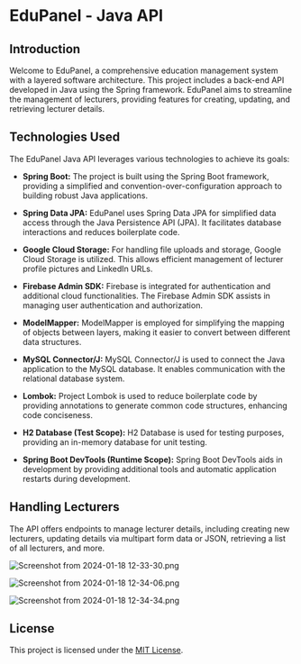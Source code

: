 # EduPanel - Java API

## Introduction

Welcome to EduPanel, a comprehensive education management system with a layered software architecture. This project includes a back-end API developed in Java using the Spring framework. EduPanel aims to streamline the management of lecturers, providing features for creating, updating, and retrieving lecturer details.

## Technologies Used

The EduPanel Java API leverages various technologies to achieve its goals:

- **Spring Boot:** The project is built using the Spring Boot framework, providing a simplified and convention-over-configuration approach to building robust Java applications.

- **Spring Data JPA:** EduPanel uses Spring Data JPA for simplified data access through the Java Persistence API (JPA). It facilitates database interactions and reduces boilerplate code.

- **Google Cloud Storage:** For handling file uploads and storage, Google Cloud Storage is utilized. This allows efficient management of lecturer profile pictures and LinkedIn URLs.

- **Firebase Admin SDK:** Firebase is integrated for authentication and additional cloud functionalities. The Firebase Admin SDK assists in managing user authentication and authorization.

- **ModelMapper:** ModelMapper is employed for simplifying the mapping of objects between layers, making it easier to convert between different data structures.

- **MySQL Connector/J:** MySQL Connector/J is used to connect the Java application to the MySQL database. It enables communication with the relational database system.

- **Lombok:** Project Lombok is used to reduce boilerplate code by providing annotations to generate common code structures, enhancing code conciseness.

- **H2 Database (Test Scope):** H2 Database is used for testing purposes, providing an in-memory database for unit testing.

- **Spring Boot DevTools (Runtime Scope):** Spring Boot DevTools aids in development by providing additional tools and automatic application restarts during development.

## Handling Lecturers

The API offers endpoints to manage lecturer details, including creating new lecturers, updating details via multipart form data or JSON, retrieving a list of all lecturers, and more.


![Screenshot from 2024-01-18 12-33-30.png](..%2F..%2F..%2F..%2FPictures%2FScreenshots%2FScreenshot%20from%202024-01-18%2012-33-30.png)

![Screenshot from 2024-01-18 12-34-06.png](..%2F..%2F..%2F..%2FPictures%2FScreenshots%2FScreenshot%20from%202024-01-18%2012-34-06.png)

![Screenshot from 2024-01-18 12-34-34.png](..%2F..%2F..%2F..%2FPictures%2FScreenshots%2FScreenshot%20from%202024-01-18%2012-34-34.png)

## License

This project is licensed under the [MIT License](LICENSE.txt).